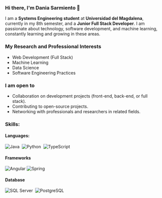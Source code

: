 ### Hi there, I'm Dania Sarmiento 👋


I am a **Systems Engineering student** at **Universidad del Magdalena**, currently in my 8th semester, and a **Junior Full Stack Developer**. I am passionate about technology, software development, and machine learning, constantly learning and growing in these areas.  

### **My Research and Professional Interests**  
- Web Development (Full Stack)  
- Machine Learning  
- Data Science  
- Software Engineering Practices  

### **I am open to**  
- Collaboration on development projects (front-end, back-end, or full stack).   
- Contributing to open-source projects.  
- Networking with professionals and researchers in related fields.  


### Skills:

#### Languages:

![Java](https://img.shields.io/badge/Java-ED8B00?style=for-the-badge&logo=java&logoColor=white)&nbsp;
![Python](https://img.shields.io/badge/Python-3776AB?style=for-the-badge&logo=python&logoColor=white)&nbsp;
![TypeScript](https://img.shields.io/badge/TypeScript-yellow?style=for-the-badge&logo=typescript)


#### Frameworks
![Angular](https://img.shields.io/badge/Angular-red?style=for-the-badge&logo=angular)
![Spring](https://img.shields.io/badge/Spring-white?style=for-the-badge&logo=spring)



#### Database

![SQL Server](https://img.shields.io/badge/SQL%20Server-white?style=for-the-badge)&nbsp;
![PostgreSQL](https://img.shields.io/badge/PostgreSQL-316192?style=for-the-badge&logo=postgresql&logoColor=white)&nbsp;




